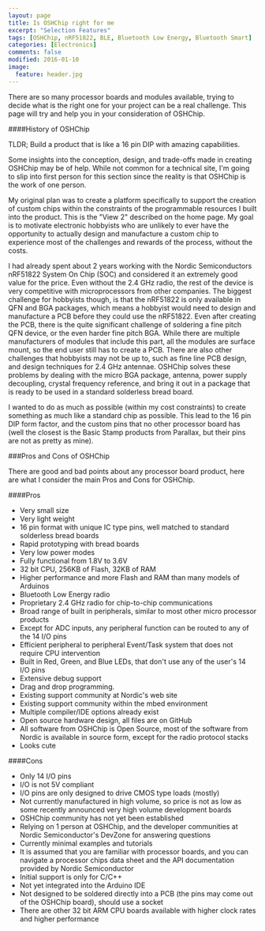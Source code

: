 ```yaml
---
layout: page
title: Is OSHChip right for me
excerpt: "Selection Features"
tags: [OSHChip, nRF51822, BLE, Bluetooth Low Energy, Bluetooth Smart]
categories: [Electronics]
comments: false
modified: 2016-01-10
image:
  feature: header.jpg
---
```


There are so many processor boards and modules available, trying to decide
what is the right one for your project can be a real challenge. This page
will try and help you in your consideration of OSHChip.

####History of OSHChip

TLDR; Build a product that is like a 16 pin DIP with amazing capabilities.

Some insights into the conception, design, and trade-offs made in creating
OSHChip may be of help. While not common for a technical site, I'm going
to slip into first person for this section since the reality is that
OSHChip is the work of one person.

My original plan was to create a platform specifically to support the
creation of custom chips within the constraints of the programmable
resources I built into the product. This is the "View 2" described on
the home page. My goal is to motivate electronic hobbyists who are
unlikely to ever have the opportunity to actually design and
manufacture a custom chip to experience most of the challenges and
rewards of the process, without the costs.

I had already spent about 2 years working with the Nordic
Semiconductors nRF51822 System On Chip (SOC) and considered it an
extremely good value for the price. Even without the 2.4 GHz radio,
the rest of the device is very competitive with microprocessors from
other companies. The biggest challenge for hobbyists though, is that
the nRF51822 is only available in QFN and BGA packages, which means a
hobbyist would need to design and manufacture a PCB before they could
use the nRF51822. Even after creating the PCB, there is the quite
significant challenge of soldering a fine pitch QFN device, or the even
harder fine pitch BGA. While there are multiple manufacturers of
modules that include this part, all the modules are surface mount, so
the end user still has to create a PCB. There are also other
challenges that hobbyists may not be up to, such as fine line PCB
design, and design techniques for 2.4 GHz antennae. OSHChip solves
these problems by dealing with the micro BGA package, antenna, power
supply decoupling, crystal frequency reference, and bring it out in a
package that is ready to be used in a standard solderless bread board.

I wanted to do as much as possible (within my cost constraints) to
create something as much like a standard chip as possible. This lead
to the 16 pin DIP form factor, and the custom pins that no other
processor board has (well the closest is the Basic Stamp products from
Parallax, but their pins are not as pretty as mine).

###Pros and Cons of OSHChip
 
There are good and bad points about any processor board product, here
are what I consider the main Pros and Cons for OSHChip.

####Pros

- Very small size
- Very light weight
- 16 pin format with unique IC type pins, well matched to standard solderless bread boards
- Rapid prototyping with bread boards
- Very low power modes
- Fully functional from 1.8V to 3.6V
- 32 bit CPU, 256KB of Flash, 32KB of RAM
- Higher performance and more Flash and RAM than many models of Arduinos
- Bluetooth Low Energy radio
- Proprietary 2.4 GHz radio for chip-to-chip communications
- Broad range of built in peripherals, similar to most other micro processor products
- Except for ADC inputs, any peripheral function can be routed to any of the 14 I/O pins
- Efficient peripheral to peripheral Event/Task system that does not require CPU intervention
- Built in Red, Green, and Blue LEDs, that don't use any of the user's 14 I/O pins
- Extensive debug support
- Drag and drop programming.
- Existing support community at Nordic's web site
- Existing support community within the mbed environment
- Multiple compiler/IDE options already exist
- Open source hardware design, all files are on GitHub
- All software from OSHChip is Open Source, most of the software from Nordic is available in source form, except for the radio protocol stacks
- Looks cute
 
####Cons

- Only 14 I/O pins
- I/O is not 5V compliant
- I/O pins are only designed to drive CMOS type loads (mostly)
- Not currently manufactured in high volume, so price is not as low as some recently announced very high volume development boards
- OSHChip community has not yet been established
- Relying on 1 person at OSHChip, and the developer communities at Nordic Semiconductor's DevZone for answering questions
- Currently minimal examples and tutorials
- It is assumed that you are familiar with processor boards, and you can navigate a processor chips data sheet and the API documentation provided by Nordic Semiconductor
- Initial support is only for C/C++
- Not yet integrated into the Arduino IDE
- Not designed to be soldered directly into a PCB (the pins may come out of the OSHChip board), should use a socket
- There are other 32 bit ARM CPU boards available with higher clock rates and higher performance







